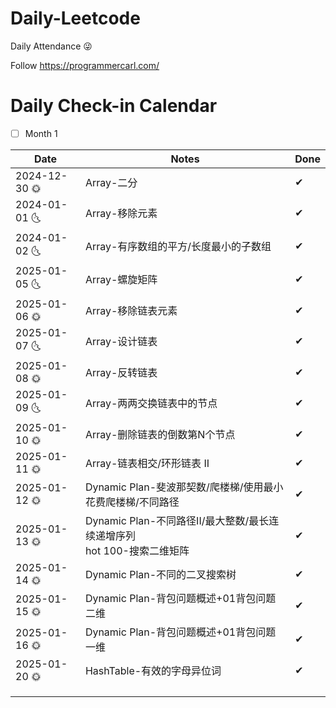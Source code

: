 # Daily-Leetcode

Daily Attendance 😜

Follow https://programmercarl.com/

# Daily Check-in Calendar
- [ ] Month 1

| Date       | Notes                           | Done |
|------------|---------------------------------|------|
| 2024-12-30 🌞 | Array-二分     | ✔   |
| 2024-01-01 🌜 | Array-移除元素 | ✔ |
| 2024-01-02 🌜 | Array-有序数组的平方/长度最小的子数组 | ✔ |
| 2025-01-05 🌜 | Array-螺旋矩阵                         | ✔ |
| 2025-01-06 🌞 | Array-移除链表元素                     | ✔ |
| 2025-01-07 🌜 | Array-设计链表                         | ✔ |
| 2025-01-08 🌞 | Array-反转链表                         | ✔ |
| 2025-01-09 🌜 | Array-两两交换链表中的节点             | ✔ |
| 2025-01-10 🌞 | Array-删除链表的倒数第N个节点          | ✔ |
| 2025-01-11 🌞 | Array-链表相交/环形链表 II | ✔ |
| 2025-01-12 🌞 | Dynamic Plan-斐波那契数/爬楼梯/使用最小花费爬楼梯/不同路径 | ✔ |
| 2025-01-13 🌞 | Dynamic Plan-不同路径II/最大整数/最长连续递增序列<br />hot 100-搜索二维矩阵 | ✔ |
| 2025-01-14 🌞 | Dynamic Plan-不同的二叉搜索树 | ✔ |
| 2025-01-15 🌞 | Dynamic Plan-背包问题概述+01背包问题 二维 | ✔ |
| 2025-01-16 🌞 | Dynamic Plan-背包问题概述+01背包问题 一维 | ✔ |
| 2025-01-20 🌞 | HashTable-有效的字母异位词 | ✔ |
|  |  |  |
|  |  |  |
|  |  |  |

<!-- Continue adding more rows for additional days as needed -->